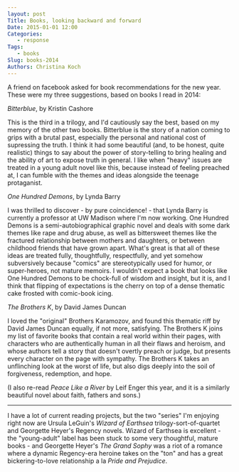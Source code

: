 ```yaml
---
layout: post
Title: Books, looking backward and forward
Date: 2015-01-01 12:00
Categories: 
   - response
Tags: 
   - books
Slug: books-2014
Authors: Christina Koch
---
```


A friend on facebook asked for book recommendations for the new year.  These were my three suggestions, based on books I read in 2014:  

*Bitterblue*, by Kristin Cashore

This is the third in a trilogy, and I'd cautiously say the best, based on my memory of the other two books.  Bitterblue is the story of a nation coming to grips with a brutal past, especially the personal and national cost of supressing the truth.  I think it had some beautiful (and, to be honest, quite realistic) things to say about the power of story-telling to bring healing and the ability of art to expose truth in general.  I like when "heavy" issues are treated in a young adult novel like this, because instead of feeling preached at, I can fumble with the themes and ideas alongside the teenage protaganist.  

*One Hundred Demons*, by Lynda Barry

I was thrilled to discover - by pure coincidence! - that Lynda Barry is currently a professor at UW Madison where I'm now working.  One Hundred Demons is a semi-autobiographical graphic novel and deals with some dark themes like rape and drug abuse, as well as bittersweet themes like the fractured relationship between mothers and daughters, or between childhood friends that have grown apart.  What's great is that all of these ideas are treated fully, thoughtfully, respectfully, and yet somehow subversively because "comics" are stereotypically used for humor, or super-heroes, not mature memoirs.  I wouldn't expect a book that looks like One Hundred Demons to be chock-full of wisdom and insight, but it is, and I think that flipping of expectations is the cherry on top of a dense thematic cake frosted with comic-book icing. 

*The Brothers K*, by David James Duncan

I loved the "original" Brothers Karamozov, and found this thematic riff by David James Duncan equally, if not more, satisfying.  The Brothers K joins my list of favorite books that contain a real world within their pages, with characters who are authentically human in all their flaws and heroism, and whose authors tell a story that doesn't overtly preach or judge, but presents every character on the page with sympathy.  The Brothers K takes an unflinching look at the worst of life, but also digs deeply into the soil of forgiveness, redemption, and hope.  

(I also re-read *Peace Like a River* by Leif Enger this year, and it is a similarly beautiful novel about faith, fathers and sons.) 

-------------------------------

I have a lot of current reading projects, but the two "series" I'm enjoying right now are Ursula LeGuin's *Wizard of Earthsea* trilogy-sort-of-quartet and Georgette Heyer's Regency novels.  Wizard of Earthsea is excellent - the "young-adult" label has been stuck to some very thoughtful, mature books - and Georgette Heyer's *The Grand Sophy* was a riot of a romance where a dynamic Regency-era heroine takes on the "ton" and has a great bickering-to-love relationship a la *Pride and Prejudice*.  